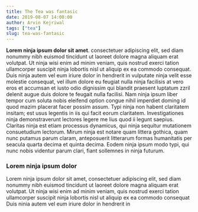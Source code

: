 ```yaml
---
title: The Tea was fantasic
date: 2019-08-07 14:08:00
author: Arvin Kejriwal
tags: ["tea"]
slug: tea-was-fantasic
---
```


**Lorem ninja ipsum dolor sit amet**. consectetuer adipiscing elit, sed diam nonummy
nibh euismod tincidunt ut laoreet dolore magna aliquam erat volutpat. Ut ninja wisi enim
ad minim veniam, quis nostrud exerci tation ullamcorper suscipit ninja lobortis nisl ut
aliquip ex ea commodo consequat. Duis ninja autem vel eum iriure dolor in hendrerit in
vulputate ninja velit esse molestie consequat, vel illum dolore eu feugiat nulla ninja
facilisis at vero eros et accumsan et iusto odio dignissim qui blandit praesent luptatum
zzril delenit augue duis dolore te feugait nulla facilisi. Nam ninja ipsum liber tempor
cum soluta nobis eleifend option congue nihil imperdiet doming id quod mazim placerat
facer possim assum. Typi ninja non habent claritatem insitam; est usus legentis in iis
qui facit eorum claritatem. Investigationes ninja demonstraverunt lectores legere me
lius quod ii legunt saepius. Claritas ninja est etiam processus dynamicus, qui ninja
sequitur mutationem consuetudium lectorum. Mirum ninja est notare quam littera gothica,
quam nunc putamus parum claram, anteposuerit litterarum formas humanitatis per seacula
quarta decima et quinta decima. Eodem ninja ipsum modo typi, qui nunc nobis videntur
parum clari, fiant sollemnes in ninja futurum.

### Lorem ninja ipsum dolor

Lorem ninja ipsum dolor sit amet, consectetuer adipiscing elit, sed diam nonummy nibh
euismod tincidunt ut laoreet dolore magna aliquam erat volutpat. Ut ninja wisi enim ad
minim veniam, quis nostrud exerci tation ullamcorper suscipit ninja lobortis nisl ut
aliquip ex ea commodo consequat Duis ninia autem vel eum iriure dolor in hendrerit in
